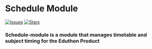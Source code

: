 # Schedule Module

[![Issues](https://img.shields.io/github/issues/Delwathon/schedule-module.svg?style=flat-square)](https://github.com/Delwathon/schedule-module/issues)
[![Stars](https://img.shields.io/github/stars/Delwathon/schedule-module.svg?style=flat-square)](https://github.com/Delwathon/schedule-module/stargazers)

### Schedule-module is a module that manages timetable and subject timing for the Eduthon Product
